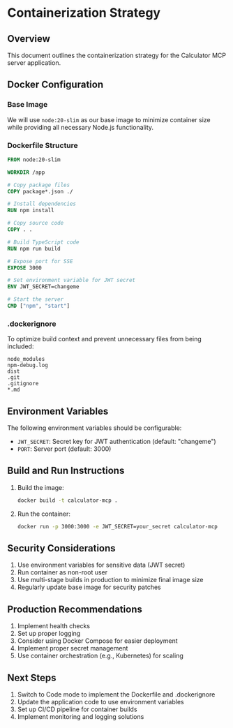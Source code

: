 # Containerization Strategy

## Overview
This document outlines the containerization strategy for the Calculator MCP server application.

## Docker Configuration

### Base Image
We will use `node:20-slim` as our base image to minimize container size while providing all necessary Node.js functionality.

### Dockerfile Structure
```dockerfile
FROM node:20-slim

WORKDIR /app

# Copy package files
COPY package*.json ./

# Install dependencies
RUN npm install

# Copy source code
COPY . .

# Build TypeScript code
RUN npm run build

# Expose port for SSE
EXPOSE 3000

# Set environment variable for JWT secret
ENV JWT_SECRET=changeme

# Start the server
CMD ["npm", "start"]
```

### .dockerignore
To optimize build context and prevent unnecessary files from being included:
```
node_modules
npm-debug.log
dist
.git
.gitignore
*.md
```

## Environment Variables
The following environment variables should be configurable:
- `JWT_SECRET`: Secret key for JWT authentication (default: "changeme")
- `PORT`: Server port (default: 3000)

## Build and Run Instructions
1. Build the image:
   ```bash
   docker build -t calculator-mcp .
   ```

2. Run the container:
   ```bash
   docker run -p 3000:3000 -e JWT_SECRET=your_secret calculator-mcp
   ```

## Security Considerations
1. Use environment variables for sensitive data (JWT secret)
2. Run container as non-root user
3. Use multi-stage builds in production to minimize final image size
4. Regularly update base image for security patches

## Production Recommendations
1. Implement health checks
2. Set up proper logging
3. Consider using Docker Compose for easier deployment
4. Implement proper secret management
5. Use container orchestration (e.g., Kubernetes) for scaling

## Next Steps
1. Switch to Code mode to implement the Dockerfile and .dockerignore
2. Update the application code to use environment variables
3. Set up CI/CD pipeline for container builds
4. Implement monitoring and logging solutions
